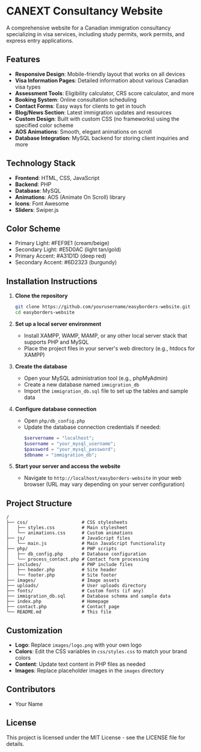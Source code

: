 # CANEXT Consultancy Website

A comprehensive website for a Canadian immigration consultancy specializing in visa services, including study permits, work permits, and express entry applications.

## Features

- **Responsive Design**: Mobile-friendly layout that works on all devices
- **Visa Information Pages**: Detailed information about various Canadian visa types
- **Assessment Tools**: Eligibility calculator, CRS score calculator, and more
- **Booking System**: Online consultation scheduling
- **Contact Forms**: Easy ways for clients to get in touch
- **Blog/News Section**: Latest immigration updates and resources
- **Custom Design**: Built with custom CSS (no frameworks) using the specified color scheme
- **AOS Animations**: Smooth, elegant animations on scroll
- **Database Integration**: MySQL backend for storing client inquiries and more

## Technology Stack

- **Frontend**: HTML, CSS, JavaScript
- **Backend**: PHP
- **Database**: MySQL
- **Animations**: AOS (Animate On Scroll) library
- **Icons**: Font Awesome
- **Sliders**: Swiper.js

## Color Scheme

- Primary Light: #FEF9E1 (cream/beige)
- Secondary Light: #E5D0AC (light tan/gold)
- Primary Accent: #A31D1D (deep red)
- Secondary Accent: #6D2323 (burgundy)

## Installation Instructions

1. **Clone the repository**
   ```bash
   git clone https://github.com/yourusername/easyborders-website.git
   cd easyborders-website
   ```

2. **Set up a local server environment**
   - Install XAMPP, WAMP, MAMP, or any other local server stack that supports PHP and MySQL
   - Place the project files in your server's web directory (e.g., htdocs for XAMPP)

3. **Create the database**
   - Open your MySQL administration tool (e.g., phpMyAdmin)
   - Create a new database named `immigration_db`
   - Import the `immigration_db.sql` file to set up the tables and sample data

4. **Configure database connection**
   - Open `php/db_config.php`
   - Update the database connection credentials if needed:
     ```php
     $servername = "localhost";
     $username = "your_mysql_username";
     $password = "your_mysql_password";
     $dbname = "immigration_db";
     ```

5. **Start your server and access the website**
   - Navigate to `http://localhost/easyborders-website` in your web browser (URL may vary depending on your server configuration)

## Project Structure

```
/
├── css/                    # CSS stylesheets
│   ├── styles.css          # Main stylesheet
│   └── animations.css      # Custom animations
├── js/                     # JavaScript files
│   └── main.js             # Main JavaScript functionality
├── php/                    # PHP scripts
│   ├── db_config.php       # Database configuration
│   └── process_contact.php # Contact form processing
├── includes/               # PHP include files
│   ├── header.php          # Site header
│   └── footer.php          # Site footer
├── images/                 # Image assets
├── uploads/                # User uploads directory
├── fonts/                  # Custom fonts (if any)
├── immigration_db.sql      # Database schema and sample data
├── index.php               # Homepage
├── contact.php             # Contact page
└── README.md               # This file
```

## Customization

- **Logo**: Replace `images/logo.png` with your own logo
- **Colors**: Edit the CSS variables in `css/styles.css` to match your brand colors
- **Content**: Update text content in PHP files as needed
- **Images**: Replace placeholder images in the `images` directory

## Contributors

- Your Name

## License

This project is licensed under the MIT License - see the LICENSE file for details. 
